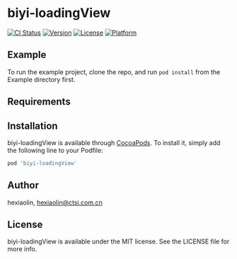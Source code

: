 # biyi-loadingView

[![CI Status](https://img.shields.io/travis/hexiaolin/biyi-loadingView.svg?style=flat)](https://travis-ci.org/hexiaolin/biyi-loadingView)
[![Version](https://img.shields.io/cocoapods/v/biyi-loadingView.svg?style=flat)](https://cocoapods.org/pods/biyi-loadingView)
[![License](https://img.shields.io/cocoapods/l/biyi-loadingView.svg?style=flat)](https://cocoapods.org/pods/biyi-loadingView)
[![Platform](https://img.shields.io/cocoapods/p/biyi-loadingView.svg?style=flat)](https://cocoapods.org/pods/biyi-loadingView)

## Example

To run the example project, clone the repo, and run `pod install` from the Example directory first.

## Requirements

## Installation

biyi-loadingView is available through [CocoaPods](https://cocoapods.org). To install
it, simply add the following line to your Podfile:

```ruby
pod 'biyi-loadingView'
```

## Author

hexiaolin, hexiaolin@ctsi.com.cn

## License

biyi-loadingView is available under the MIT license. See the LICENSE file for more info.
